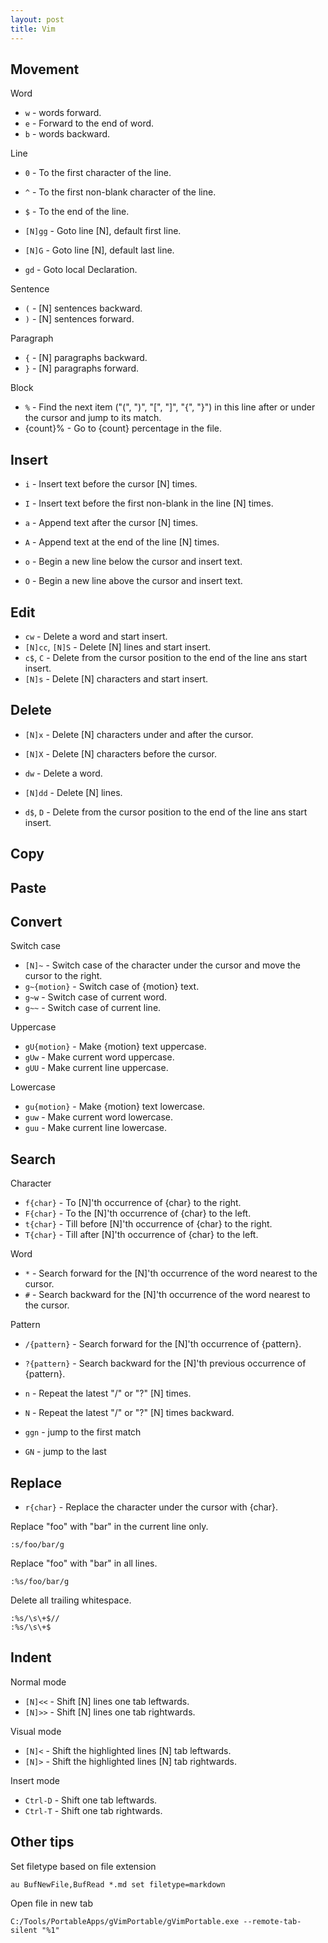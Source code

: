 ```yaml
---
layout: post
title: Vim
---
```


## Movement

Word

* `w` - words forward.
* `e` - Forward to the end of word.
* `b` - words backward.

Line

* `0` - To the first character of the line.
* `^` - To the first non-blank character of the line.
* `$` - To the end of the line.

* `[N]gg` - Goto line [N], default first line.
* `[N]G` - Goto line [N], default last line.
* `gd` - Goto local Declaration.


Sentence

* `(` - [N] sentences backward.
* `)` - [N] sentences forward.

Paragraph

* `{` - [N] paragraphs backward.
* `}` - [N] paragraphs forward.

Block

* `%` - Find the next item ("(", ")", "[", "]", "{", "}") in this line after or under the cursor and jump to its match.
* {count}% - Go to {count} percentage in the file.


## Insert

* `i` - Insert text before the cursor [N] times.
* `I` - Insert text before the first non-blank in the line [N] times.
* `a` - Append text after the cursor [N] times.
* `A` - Append text at the end of the line [N] times.

* `o` - Begin a new line below the cursor and insert text.
* `O` - Begin a new line above the cursor and insert text.

## Edit

* `cw` - Delete a word and start insert.
* `[N]cc`, `[N]S` - Delete [N] lines and start insert.
* `c$`, `C` - Delete from the cursor position to the end of the line ans start insert.
* `[N]s` - Delete [N] characters and start insert.

## Delete

* `[N]x` - Delete [N] characters under and after the cursor.
* `[N]X` - Delete [N] characters before the cursor.

* `dw` - Delete a word.
* `[N]dd` - Delete [N] lines.
* `d$`, `D` - Delete from the cursor position to the end of the line ans start insert.

## Copy

## Paste

## Convert

Switch case

* `[N]~` - Switch case of the character under the cursor and move the cursor to the right.
* `g~{motion}` - Switch case of {motion} text.
* `g~w` - Switch case of current word.
* `g~~` - Switch case of current line.

Uppercase

* `gU{motion}` - Make {motion} text uppercase.
* `gUw` - Make current word uppercase.
* `gUU` - Make current line uppercase.

Lowercase

* `gu{motion}` - Make {motion} text lowercase.
* `guw` - Make current word lowercase.
* `guu` - Make current line lowercase.




## Search

Character

* `f{char}` - To [N]'th occurrence of {char} to the right.
* `F{char}` - To the [N]'th occurrence of {char} to the left.
* `t{char}` - Till before [N]'th occurrence of {char} to the right.
* `T{char}` - Till after [N]'th occurrence of {char} to the left.

Word

* `*` - Search forward for the [N]'th occurrence of the word nearest to the cursor.
* `#` - Search backward for the [N]'th occurrence of the word nearest to the cursor.

Pattern

* `/{pattern}` - Search forward for the [N]'th occurrence of {pattern}.
* `?{pattern}` - Search backward for the [N]'th previous occurrence of {pattern}.

* `n` - Repeat the latest "/" or "?" [N] times.
* `N` - Repeat the latest "/" or "?" [N] times backward.
* `ggn` - jump to the first match
* `GN` - jump to the last

## Replace

* `r{char}` - Replace the character under the cursor with {char}.

Replace "foo" with "bar" in the current line only.

    :s/foo/bar/g

Replace "foo" with "bar" in all lines.

    :%s/foo/bar/g

Delete all trailing whitespace.

    :%s/\s\+$//
    :%s/\s\+$

## Indent

Normal mode

* `[N]<<` - Shift [N] lines one tab leftwards.
* `[N]>>` - Shift [N] lines one tab rightwards.

Visual mode

* `[N]<` - Shift the highlighted lines [N] tab leftwards.
* `[N]>` - Shift the highlighted lines [N] tab rightwards.

Insert mode

* `Ctrl-D` - Shift one tab leftwards.
* `Ctrl-T` - Shift one tab rightwards.


## Other tips

Set filetype based on file extension

    au BufNewFile,BufRead *.md set filetype=markdown

Open file in new tab

    C:/Tools/PortableApps/gVimPortable/gVimPortable.exe --remote-tab-silent "%1"

